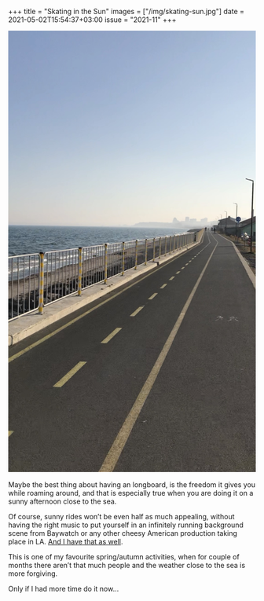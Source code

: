 +++
title       = "Skating in the Sun"
images      = ["/img/skating-sun.jpg"]
date        = 2021-05-02T15:54:37+03:00
issue       = "2021-11"
+++

![Sunny sea alley][image-1]

Maybe the best thing about having an longboard, is the freedom it gives you while roaming around, and that is especially true when you are doing it on a sunny afternoon close to the sea.

Of course, sunny rides won’t be even half as much appealing, without having the right music to put yourself in an infinitely running background scene from Baywatch or any other cheesy American production taking place in LA. [And I have that as well][1].

This is one of my favourite spring/autumn activities, when for couple of months there aren’t that much people and the weather close to the sea is more forgiving.

Only if I had more time do it now...

[1]:	https://open.spotify.com/playlist/7wAiaAtMZQ5yZQhwLXswBQ?si=95e80184b8c44ebd

[image-1]:	/img/skating-sun.jpg
